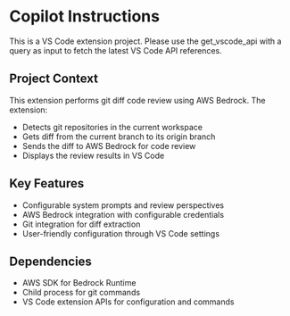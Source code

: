 # Copilot Instructions

<!-- Use this file to provide workspace-specific custom instructions to Copilot. For more details, visit https://code.visualstudio.com/docs/copilot/copilot-customization#_use-a-githubcopilotinstructionsmd-file -->

This is a VS Code extension project. Please use the get_vscode_api with a query as input to fetch the latest VS Code API references.

## Project Context
This extension performs git diff code review using AWS Bedrock. The extension:
- Detects git repositories in the current workspace
- Gets diff from the current branch to its origin branch
- Sends the diff to AWS Bedrock for code review
- Displays the review results in VS Code

## Key Features
- Configurable system prompts and review perspectives
- AWS Bedrock integration with configurable credentials
- Git integration for diff extraction
- User-friendly configuration through VS Code settings

## Dependencies
- AWS SDK for Bedrock Runtime
- Child process for git commands
- VS Code extension APIs for configuration and commands
